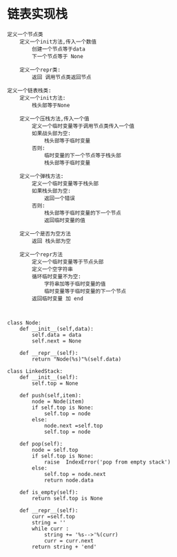 # **链表实现栈**
    定义一个节点类
        定义一个init方法,传入一个数值
            创建一个节点等于data
            下一个节点等于 None
        
        定义一个repr类:
            返回 调用节点类返回节点
            
    定义一个链表栈类:
        定义一个init方法:
            栈头部等于None
        
        定义一个压栈方法,传入一个值
            定义一个临时变量等于调用节点类传入一个值
            如果战头部为空:    
                栈头部等于临时变量
            否则:
                临时变量的下一个节点等于栈头部
                栈头部等于临时变量
        
        定义一个弹栈方法:
            定义一个临时变量等于栈头部
            如果栈头部为空:    
                返回一个错误
            否则:
                栈头部等于临时变量的下一个节点
                返回临时变量的值
        
        定义一个是否为空方法
            返回 栈头部为空
            
        定义一个repr方法
            定义一个临时变量等于节点头部
            定义一个空字符串
            循环临时变量不为空:
                字符串加等于临时变量的值
                临时变量等于临时变量的下一个节点
            返回临时变量 加 end
            
            
            
    class Node:
        def __init__(self,data):
            self.data = data
            self.next = None
    
        def __repr__(self):
            return "Node(%s)"%(self.data)
    
    class LinkedStack:
        def __init__(self):
            self.top = None
    
        def push(self,item):
            node = Node(item)
            if self.top is None:
                self.top = node
            else:
                node.next =self.top
                self.top = node
    
        def pop(self):
            node = self.top
            if self.top is None:
                raise  IndexError('pop from empty stack')
            else:
                self.top = node.next
                return node.data
    
        def is_empty(self):
            return self.top is None
    
        def __repr__(self):
            curr =self.top
            string = ''
            while curr :
                string += '%s-->'%(curr)
                curr = curr.next
            return string + 'end'
                